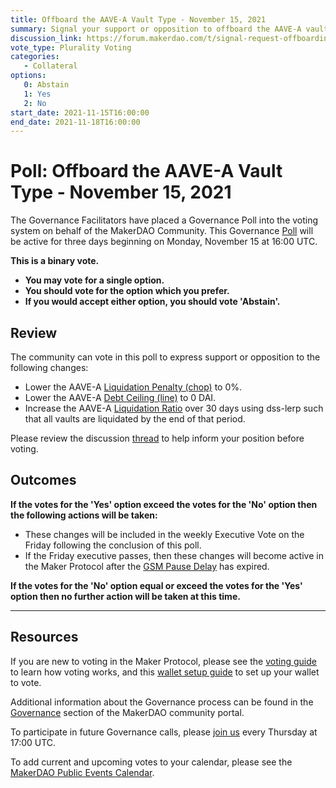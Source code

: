 ```yaml
---
title: Offboard the AAVE-A Vault Type - November 15, 2021
summary: Signal your support or opposition to offboard the AAVE-A vault type.
discussion_link: https://forum.makerdao.com/t/signal-request-offboarding-matic-comp-aave-and-bal/11184
vote_type: Plurality Voting
categories:
   - Collateral
options:
   0: Abstain
   1: Yes
   2: No
start_date: 2021-11-15T16:00:00
end_date: 2021-11-18T16:00:00
---
```

# Poll: Offboard the AAVE-A Vault Type - November 15, 2021

The Governance Facilitators have placed a Governance Poll into the voting system on behalf of the MakerDAO Community. This Governance [Poll](https://community-development.makerdao.com/en/learn/governance/on-chain-gov) will be active for three days beginning on Monday, November 15 at 16:00 UTC.

**This is a binary vote.** 
- **You may vote for a single option.** 
- **You should vote for the option which you prefer.**
- **If you would accept either option, you should vote 'Abstain'.**

## Review

The community can vote in this poll to express support or opposition to the following changes: 
* Lower the AAVE-A [Liquidation Penalty (chop)](https://makerdao.world/en/learn/governance/param-liquidation-penalty/) to 0%.
* Lower the AAVE-A [Debt Ceiling (line)](https://makerdao.world/en/learn/governance/param-debt-ceiling) to 0 DAI.
* Increase the AAVE-A [Liquidation Ratio](https://makerdao.world/en/learn/governance/param-liquidation-ratio/) over 30 days using dss-lerp such that all vaults are liquidated by the end of that period.

Please review the discussion [thread](https://forum.makerdao.com/t/signal-request-offboarding-matic-comp-aave-and-bal/11184) to help inform your position before voting.

## Outcomes

**If the votes for the 'Yes' option exceed the votes for the 'No' option then the following actions will be taken:**
* These changes will be included in the weekly Executive Vote on the Friday following the conclusion of this poll.
* If the Friday executive passes, then these changes will become active in the Maker Protocol after the [GSM Pause Delay](https://community-development.makerdao.com/en/learn/governance/param-gsm-pause-delay) has expired.

**If the votes for the 'No' option equal or exceed the votes for the 'Yes' option then no further action will be taken at this time.**

---

## Resources

If you are new to voting in the Maker Protocol, please see the [voting guide](https://community-development.makerdao.com/en/learn/governance/how-voting-works/) to learn how voting works, and this [wallet setup guide](https://community-development.makerdao.com/en/learn/governance/voting-setup/) to set up your wallet to vote.

Additional information about the Governance process can be found in the [Governance](https://community-development.makerdao.com/en/learn/governance) section of the MakerDAO community portal.

To participate in future Governance calls, please [join us](https://github.com/makerdao/community/tree/master/governance/governance-and-risk-meetings) every Thursday at 17:00 UTC.

To add current and upcoming votes to your calendar, please see the [MakerDAO Public Events Calendar](https://calendar.google.com/calendar/embed?src=makerdao.com_3efhm2ghipksegl009ktniomdk%40group.calendar.google.com&ctz=UTC&mode=week&showCalendars=0&showPrint=0).
